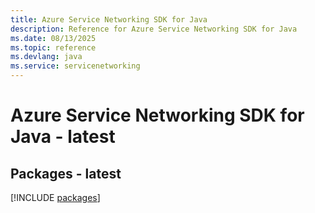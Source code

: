 ```yaml
---
title: Azure Service Networking SDK for Java
description: Reference for Azure Service Networking SDK for Java
ms.date: 08/13/2025
ms.topic: reference
ms.devlang: java
ms.service: servicenetworking
---
```

# Azure Service Networking SDK for Java - latest
## Packages - latest
[!INCLUDE [packages](service-networking-index.md)]